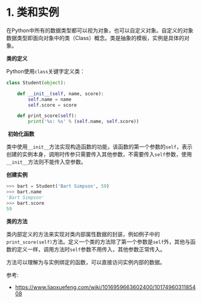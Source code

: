 # 1. 类和实例

在Python中所有的数据类型都可以视为对象，也可以自定义对象。自定义的对象数据类型即面向对象中的类（Class）概念。类是抽象的模板，实例是具体的对象。

**类的定义**

Python使用`class`关键字定义类：

```python
class Student(object):

    def __init__(self, name, score):
        self.name = name
        self.score = score

    def print_score(self):
        print('%s: %s' % (self.name, self.score))
```

 **初始化函数**

类中使用`__init__`方法实现构造函数的功能，该函数的第一个参数的`self`，表示创建的实例本身，调用时传参只需要传入其他参数，不需要传入`self`参数，使用`__init__`方法则不能传入空参数。

**创建实例**

```python
>>> bart = Student('Bart Simpson', 59)
>>> bart.name
'Bart Simpson'
>>> bart.score
59
```

**类的方法**

类内部定义的方法来实现对类内部属性数据的封装，例如例子中的`print_score(self)`方法。定义一个类的方法除了第一个参数是`self`外，其他与函数的定义一样，调用方法时`self`参数不用传入，其他参数正常传入。

方法可以理解为与实例绑定的函数，可以直接访问实例内部的数据。

参考:

- https://www.liaoxuefeng.com/wiki/1016959663602400/1017496031185408